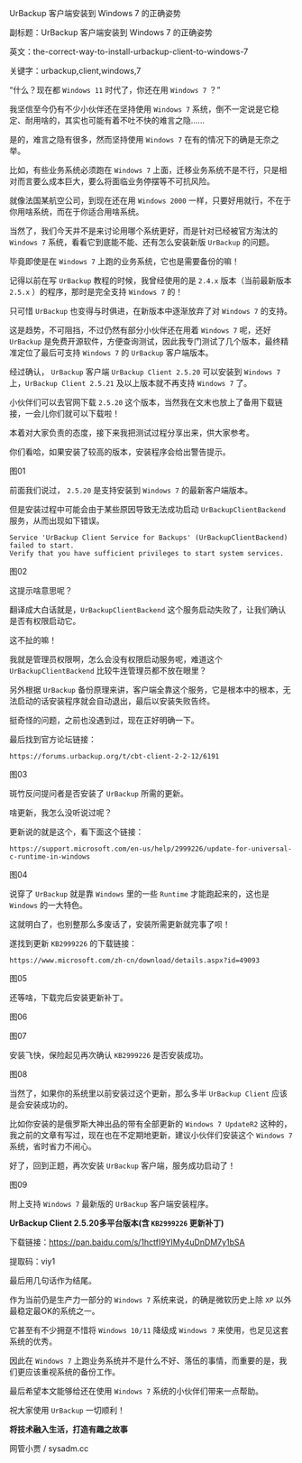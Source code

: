 UrBackup 客户端安装到 Windows 7 的正确姿势

副标题：UrBackup 客户端安装到 Windows 7 的正确姿势

英文：the-correct-way-to-install-urbackup-client-to-windows-7

关键字：urbackup,client,windows,7



“什么？现在都 `Windows 11` 时代了，你还在用 `Windows 7` ？”

我坚信至今仍有不少小伙伴还在坚持使用 `Windows 7` 系统，倒不一定说是它稳定、耐用啥的，其实也可能有着不吐不快的难言之隐......



是的，难言之隐有很多，然而坚持使用 `Windows 7` 在有的情况下的确是无奈之举。

比如，有些业务系统必须跑在 `Windows 7` 上面，迁移业务系统不是不行，只是相对而言要么成本巨大，要么将面临业务停摆等不可抗风险。

就像法国某航空公司，到现在还在用 `Windows 2000` 一样，只要好用就行，不在于你用啥系统，而在于你适合用啥系统。

当然了，我们今天并不是来讨论用哪个系统更好，而是针对已经被官方淘汰的 `Windows 7` 系统，看看它到底能不能、还有怎么安装新版 `UrBackup` 的问题。

毕竟即使是在 `Windows 7` 上跑的业务系统，它也是需要备份的嘛！



记得以前在写 `UrBackup` 教程的时候，我曾经使用的是 `2.4.x` 版本（当前最新版本 `2.5.x` ）的程序，那时是完全支持 `Windows 7` 的！

只可惜 `UrBackup` 也变得与时俱进，在新版本中逐渐放弃了对 `Windows 7` 的支持。

这是趋势，不可阻挡，不过仍然有部分小伙伴还在用着 `Windows 7` 呢，还好 `UrBackup` 是免费开源软件，方便查询测试，因此我专门测试了几个版本，最终精准定位了最后可支持 `Windows 7` 的 `UrBackup` 客户端版本。



经过确认， `UrBackup` 客户端 `UrBackup Client 2.5.20` 可以安装到 `Windows 7` 上，`UrBackup Client 2.5.21` 及以上版本就不再支持 `Windows 7` 了。

小伙伴们可以去官网下载 `2.5.20` 这个版本，当然我在文末也放上了备用下载链接，一会儿你们就可以下载啦！

本着对大家负责的态度，接下来我把测试过程分享出来，供大家参考。



你们看哈，如果安装了较高的版本，安装程序会给出警告提示。

图01



前面我们说过， `2.5.20` 是支持安装到 `Windows 7` 的最新客户端版本。

但是安装过程中可能会由于某些原因导致无法成功启动 `UrBackupClientBackend` 服务，从而出现如下错误。

```
Service 'UrBackup Client Service for Backups' (UrBackupClientBackend) failed to start.
Verify that you have sufficient privileges to start system services.
```

图02



这提示啥意思呢？

翻译成大白话就是，`UrBackupClientBackend` 这个服务启动失败了，让我们确认是否有权限启动它。

这不扯的嘛！

我就是管理员权限啊，怎么会没有权限启动服务呢，难道这个 `UrBackupClientBackend` 比较牛连管理员都不放在眼里？

另外根据 `UrBackup` 备份原理来讲，客户端全靠这个服务，它是根本中的根本，无法启动的话安装程序就会自动退出，最后以安装失败告终。



挺奇怪的问题，之前也没遇到过，现在正好明确一下。

最后找到官方论坛链接：

```
https://forums.urbackup.org/t/cbt-client-2-2-12/6191
```

图03



斑竹反问提问者是否安装了 `UrBackup` 所需的更新。

啥更新，我怎么没听说过呢？

更新说的就是这个，看下面这个链接：

```
https://support.microsoft.com/en-us/help/2999226/update-for-universal-c-runtime-in-windows
```

图04



说穿了 `UrBackup` 就是靠 `Windows` 里的一些 `Runtime` 才能跑起来的，这也是 `Windows` 的一大特色。

这就明白了，也别整那么多废话了，安装所需更新就完事了呗！



遂找到更新 `KB2999226` 的下载链接：

```
https://www.microsoft.com/zh-cn/download/details.aspx?id=49093
```

图05



还等啥，下载完后安装更新补丁。

图06

图07



安装飞快，保险起见再次确认 `KB2999226` 是否安装成功。

图08



当然了，如果你的系统里以前安装过这个更新，那么多半 `UrBackup Client` 应该是会安装成功的。

比如你安装的是俄罗斯大神出品的带有全部更新的 `Windows 7 UpdateR2` 这种的，我之前的文章有写过，现在也在不定期地更新，建议小伙伴们安装这个 `Windows 7` 系统，省时省力不闹心。



好了，回到正题，再次安装 `UrBackup` 客户端，服务成功启动了！

图09



附上支持 `Windows 7` 最新版的 `UrBackup` 客户端安装程序。

**UrBackup Client 2.5.20多平台版本(含 `KB2999226` 更新补丁)**

下载链接：https://pan.baidu.com/s/1hctfI9YIMy4uDnDM7y1bSA

提取码：viy1



最后用几句话作为结尾。

作为当前仍是生产力一部分的 `Windows 7` 系统来说，的确是微软历史上除 `XP` 以外最稳定最OK的系统之一。

它甚至有不少拥趸不惜将 `Windows 10/11` 降级成 `Windows 7` 来使用，也足见这套系统的优秀。

因此在 `Windows 7` 上跑业务系统并不是什么不好、落伍的事情，而重要的是，我们更应该重视系统的备份工作。

最后希望本文能够给还在使用 `Windows 7` 系统的小伙伴们带来一点帮助。

祝大家使用 `UrBackup` 一切顺利！



**将技术融入生活，打造有趣之故事**

网管小贾 / sysadm.cc
